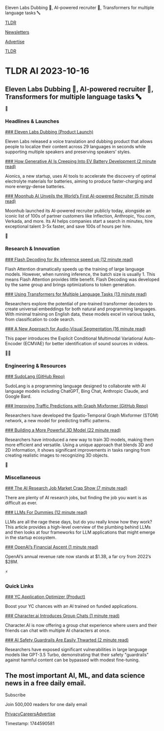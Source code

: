 Eleven Labs Dubbing 🎤, AI-powered recruiter 🤖, Transformers for multiple language tasks 🔤

[TLDR](/)

[Newsletters](/newsletters)

[Advertise](https://advertise.tldr.tech/)

[TLDR](/)

# TLDR AI 2023-10-16

## Eleven Labs Dubbing 🎤, AI-powered recruiter 🤖, Transformers for multiple language tasks 🔤

🚀

### Headlines & Launches

[### Eleven Labs Dubbing (Product Launch)](https://elevenlabs.io/dubbing?utm_source=tldrai)

Eleven Labs released a voice translation and dubbing product that allows people to localize their content across 29 languages in seconds while supporting multiple speakers and preserving speakers’ styles.

[### How Generative AI Is Creeping Into EV Battery Development (2 minute read)](https://techcrunch.com/2023/10/14/how-generative-ai-is-creeping-into-ev-battery-development/?utm_source=tldrai)

Aionics, a new startup, uses AI tools to accelerate the discovery of optimal electrolyte materials for batteries, aiming to produce faster-charging and more energy-dense batteries.

[### Moonhub AI Unveils the World’s First AI-powered Recruiter (5 minute read)](https://archive.ph/suZNk?utm_source=tldrai)

Moonhub launched its AI-powered recruiter publicly today, alongside an iconic list of 100s of partner customers like Inflection, Anthropic, You.com, Verkada, and more. Its AI helps companies start a search in minutes, hire exceptional talent 3-5x faster, and save 100s of hours per hire.

🧠

### Research & Innovation

[### Flash Decoding for 8x inference speed up (12 minute read)](https://pytorch.org/blog/flash-decoding/?utm_source=tldrai)

Flash Attention dramatically speeds up the training of large language models. However, when running inference, the batch size is usually 1. This means Flash Attention provides little benefit. Flash Decoding was developed by the same group and brings optimizations to token generation.

[### Using Transformers for Multiple Language Tasks (13 minute read)](https://arxiv.org/abs/2310.08232v1?utm_source=tldrai)

Researchers explore the potential of pre-trained transformer decoders to create universal embeddings for both natural and programming languages. With minimal training on English data, these models excel in various tasks, from classification to code search.

[### A New Approach for Audio-Visual Segmentation (16 minute read)](https://arxiv.org/abs/2310.08303v1?utm_source=tldrai)

This paper introduces the Explicit Conditional Multimodal Variational Auto-Encoder (ECMVAE) for better identification of sound sources in videos.

👨‍💻

### Engineering & Resources

[### SudoLang (GitHub Repo)](https://github.com/paralleldrive/sudolang-llm-support?utm_source=tldrai)

SudoLang is a programming language designed to collaborate with AI language models including ChatGPT, Bing Chat, Anthropic Claude, and Google Bard.

[### Improving Traffic Predictions with Graph Mixformer (GitHub Repo)](https://github.com/Mouradost/STGM?utm_source=tldrai)

Researchers have developed the Spatio-Temporal Graph Mixformer (STGM) network, a new model for predicting traffic patterns.

[### Building a More Powerful 3D Model (22 minute read)](https://arxiv.org/abs/2310.08586v1?utm_source=tldrai)

Researchers have introduced a new way to train 3D models, making them more efficient and versatile. Using a unique approach that blends 3D and 2D information, it shows significant improvements in tasks ranging from creating realistic images to recognizing 3D objects.

🎁

### Miscellaneous

[### The AI Research Job Market Crap Show (7 minute read)](https://www.interconnects.ai/p/ai-research-job-market?utm_source=tldrai)

There are plenty of AI research jobs, but finding the job you want is as difficult as ever.

[### LLMs For Dummies (12 minute read)](https://www.digitalnative.tech/p/llms-for-dummies?utm_source=tldrai)

LLMs are all the rage these days, but do you really know how they work? This article provides a high-level overview of the plumbing behind LLMs and then looks at four frameworks for LLM applications that might emerge in the startup ecosystem.

[### OpenAI’s Financial Ascent (1 minute read)](https://readwrite.com/openais-financial-ascent-from-28-million-to-1-3-billion-in-yearly-revenue/?utm_source=tldrai)

OpenAI’s annual revenue rate now stands at $1.3B, a far cry from 2022’s $28M.

⚡️

### Quick Links

[### YC Application Optimizer (Product)](https://www.knowsilos.com/?utm_source=tldrai)

Boost your YC chances with an AI trained on funded applications.

[### Character.ai Introduces Group Chats (1 minute read)](https://techcrunch.com/2023/10/11/character-ai-introduces-group-chats-where-people-and-multiple-ais-can-talk-to-each-other/?utm_source=tldrai)

Character.AI is now offering a group chat experience where users and their friends can chat with multiple AI characters at once.

[### AI Safety Guardrails Are Easily Thwarted (2 minute read)](https://www.theregister.com/2023/10/12/chatbot_defenses_dissolve/?utm_source=tldrai)

Researchers have exposed significant vulnerabilities in large language models like GPT-3.5 Turbo, demonstrating that their safety "guardrails" against harmful content can be bypassed with modest fine-tuning.

## The most important AI, ML, and data science news in a free daily email.

Subscribe

Join 500,000 readers for one daily email

[Privacy](/privacy)[Careers](https://jobs.ashbyhq.com/tldr.tech)[Advertise](/ai/advertise)

Timestamp: 1744590581